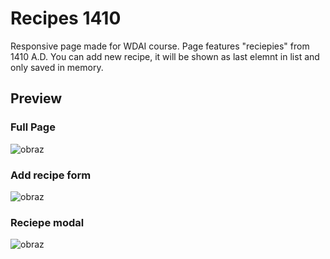 # Recipes 1410
Responsive page made for WDAI course.
Page features "reciepies" from 1410 A.D.
You can add new recipe, it will be shown as last elemnt in list and only saved in memory.

## Preview 
### Full Page
![obraz](https://user-images.githubusercontent.com/26521377/167248185-0435135b-1ac3-423b-b657-d17a3b33c3a7.png)

### Add recipe form

![obraz](https://user-images.githubusercontent.com/26521377/167248205-da1890d8-fba1-44d3-88bb-c04702c3fc4e.png)

### Reciepe modal

![obraz](https://user-images.githubusercontent.com/26521377/167248272-7fb330ed-e5d1-4320-8fa9-bd889dabf2ef.png)
